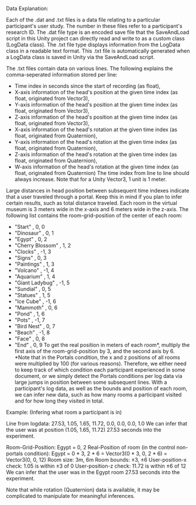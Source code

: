 Data Explanation:

Each of the .dat and .txt files is a data file relating to a particular participant's user study. The number in these files refer to a participant's research ID.
The .dat file type is an encoded save file that the SaveAndLoad script in this Unity project can directly read and write to as a custom class (LogData class).
The .txt file type displays information from the LogData class in a readable text format. This .txt file is automatically generated when a LogData class is saved in Unity via the SaveAndLoad script.

The .txt files contain data on various lines. The following explains the comma-seperated information stored per line:
- Time index in seconds since the start of recording (as float),
- X-axis information of the head's position at the given time index (as float, originated from Vector3),
- Y-axis information of the head's position at the given time index (as float, originated from Vector3),
- Z-axis information of the head's position at the given time index (as float, originated from Vector3),
- X-axis information of the head's rotation at the given time index (as float, originated from Quaternion),
- Y-axis information of the head's rotation at the given time index (as float, originated from Quaternion),
- Z-axis information of the head's rotation at the given time index (as float, originated from Quaternion),
- W-axis information of the head's rotation at the given time index (as float, originated from Quaternion)
The time index from line to line should always increase. Note that for a Unity Vector3, 1 unit is 1 meter.

Large distances in head position between subsequent time indexes indicate that a user traveled through a portal. Keep this in mind if you plan to infer certain results, such as total distance traveled.
Each room in the virtual museum is 3 meters wide in the x-axis and 6 meters wide in the z-axis.
The following list contains the room-grid-position of the center of each room:
- "Start"           ,   0,  0
- "Dinosaur"        ,   0,  1
- "Egypt"           ,   0,  2
- "Cherry Blossom"  ,   1,  2
- "Clocks"          ,  -1,  3
- "Signs"           ,   0,  3
- "Paintings"       ,   1,  3
- "Volcano"         ,  -1,  4
- "Aquarium"        ,   1,  4
- "Giant Ladybug"   ,  -1,  5
- "Sundial"         ,   0,  5
- "Statues"         ,   1,  5
- "Ice Cube"        ,  -1,  6
- "Mammoth"         ,   0,  6
- "Pond"            ,   1,  6
- "Pots"            ,  -1,  7
- "Bird Nest"       ,   0,  7
- "Beach"           ,  -1,  8
- "Face"            ,   0,  8
- "End"             ,   0,  9
To get the real position in meters of each room*, multiply the first axis of the room-grid-position by 3, and the second axis by 6. 
*Note that in the Portals condition, the x and z positions of all rooms were multiplied by 100 (for various reasons). Therefore, we either need to keep track of which condition each participant experienced in some document, or we simply detect the Portals conditions per log data via large jumps in position between some subsequent lines.
With a participant's log data, as well as the bounds and position of each room, we can infer new data, such as how many rooms a participant visited and for how long they visited in total.

Example: (Infering what room a participant is in)

Line from logdata: 27.53, 1.05, 1.65, 11.72, 0.0, 0.0, 0.0, 1.0
We can infer that the user was at position (1.05, 1.65, 11.72) 27.53 seconds into the experiment.

Room-Grid-Position: Egypt = 0, 2
Real-Position of room (in the control non-portals condition): Egypt = 0 * 3, 2 * 6 = Vector3(0 * 3, 0, 2 * 6) = Vector3(0, 0, 12)
Room size: 3m, 6m
Room bounds: ±3, ±6
User-position-x check: 1.05 is within ±3 of 0
User-position-z check: 11.72 is within ±6 of 12
We can infer that the user was in the Egypt room 27.53 seconds into the experiment.

Note that while rotation (Quaternion) data is available, it may be complicated to manipulate for meaningful inferences. 